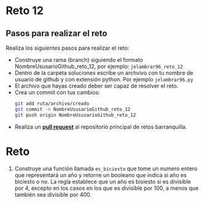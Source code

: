 # Reto 12

## Pasos para realizar el reto

Realiza los siguientes pasos para realizar el reto: 
- Construye una rama (branch) siguiendo el formato NombreUsusarioGithub_reto_12, por ejemplo: `jelambrar96_reto_12`
- Dentro de la carpeta soluciones escribe un archvivo con tu nombre de usuario de github y con extensión python. Por ejemplo `jelambrar96.py`
- El archivo que hayas creado deber ser capaz de resolver el reto. 
- Crea un commit con tus cambios:
    ```bash
    git add ruta/archivo/creado
    git commit -m NombreUsusarioGithub_reto_12
    git push origin NombreUsusarioGithub_reto_12
    ```
- Realiza un [**pull request**](https://docs.github.com/es/pull-requests/collaborating-with-pull-requests/proposing-changes-to-your-work-with-pull-requests/creating-a-pull-request) al repositorio principal de retos barranquilla. 


# Reto 

1. Construye una función llamada `es_biciesto` que tome un numero entero que representará un año y retorne un booleano que indica si año es biciesto o no. La regla establece que un año es bisiesto si es divisible por 4, excepto en los casos en los que es divisible por 100, a menos que también sea divisible por 400.
 